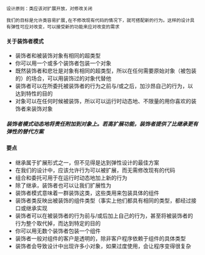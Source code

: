 ```text
设计原则：类应该对扩展开放，对修改关闭

我们的目标是允许类容易扩展,在不修改现有代码的情况下，就可搭配新的行为。这样的设计具有弹性可应对改变，可以接受新的功能来应对改变的需求
```

#### 关于装饰者模式
- 装饰者和被装饰对象有相同的超类型
- 你可以用一个或多个装饰者包装一个对象
- 既然装饰者和悲壮是对象有相同的超类型，所以在任何需要原始对象（被包装的）的场合，可以用装饰过的对象代替他
- 装饰者可以在所委托被装饰者的行为之前与/或之后，加沙昂自己的行为，以达到特性的目的
- 对象可以在任何时候被装饰，所以可以运行时动态地、不限量的用你喜欢的装饰者来装饰对象

##### 装饰者模式动态地将责任附加到对象上。若高扩展功能，装饰者提供了比继承更有弹性的替代方案


#### 要点
- 继承属于扩展形式之一，但不见得是达到弹性设计的最佳方案
- 在我们的设计中，应该允许行为可以被扩展，而无需修改现有的代码
- 组合和委托可用于在运行时动态地加上新的行为
- 除了继承，装饰者也可以让我们扩展性为
- 装饰者模式意味着一群装饰这类，这些类用来包装具体的组件
- 装饰者类反映出被装饰的组件类型（事实上他们都具有相同的类型，都经过接口或继承实现
- 装饰者可以在被装饰者的行为前与/或后加上自己的行为，甚至将被装饰者的行为整个取代掉，而达到特定的目的
- 你可以用无数个装饰者包装一个组件
- 装饰者一般对组件的客户是透明的，除非客户程序依赖于组件的具体类型
- 装饰者会导致设计中出现许多小对象，如果过度使用，会让程序变得很复杂